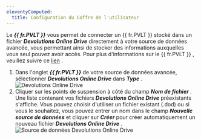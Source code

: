 ```yaml
---
eleventyComputed:
  title: Configuration du Coffre de l'utilisateur
---
```

Le ***{{ fr.PVLT }}*** vous permet de connecter un {{ fr.PVLT }} stocké dans un fichier ***Devolutions Online Drive*** directement à votre source de données avancée, vous permettant ainsi de stocker des informations auxquelles vous seul pouvez avoir accès. Pour plus d'informations sur le {{ fr.PVLT }} , veuillez suivre ce [lien](/fr/rdm/windows/data-sources/user-vault/) .  

1. Dans l'onglet ***{{ fr.PVLT }}*** de votre source de données avancée, sélectionner ***Devolutions Online Drive*** dans ***Type*** .  
![Devolutions Online Drive](https://webdevolutions.azureedge.net/docs/fr/rdm/windows/clip10020.png) 
1. Cliquer sur les points de suspension à côté du champ ***Nom de fichier*** . Une liste contenant vos fichiers ***Devolutions Online Drive*** préexistants s'affiche. Vous pouvez choisir d'utiliser un fichier existant (.dod) ou si vous le souhaitez, vous pouvez entrer un nom dans le champ ***Nouvelle source de données*** et cliquer sur ***Créer*** pour créer automatiquement un nouveau fichier ***Devolutions Online Drive*** .  
![Source de données Devolutions Online Drive](https://webdevolutions.azureedge.net/docs/fr/rdm/windows/clip10021.png) 

